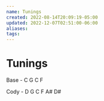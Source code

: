 ```yaml
---
name: Tunings
created: 2022-08-14T20:09:19-05:00
updated: 2022-12-07T02:51:00-06:00
aliases: 
tags: 
---
```

# Tunings

Base - C G C F

Cody - D G C F A# D#
